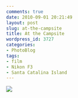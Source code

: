 ```yaml
---
comments: true
date: 2010-09-01 20:21:49
layout: post
slug: at-the-campsite
title: At the Campsite
wordpress_id: 3727
categories:
- PhotoBlog
tags:
- film
- Nikon F3
- Santa Catalina Island
---
```


![](http://ryanfitzer.com/main/wp-content/uploads/2010/09/2010-09-01-at-18-31-03.jpg)
